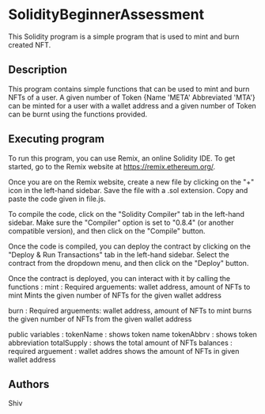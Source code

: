 # SolidityBeginnerAssessment

This Solidity program is a simple program that is used to mint and burn created NFT.

## Description

This program contains simple functions that can be used to mint and burn NFTs of a user. A given number of Token {Name 'META' Abbreviated 'MTA'} can be minted for a user with a wallet address and a given number of Token can be burnt using the functions provided.

## Executing program

To run this program, you can use Remix, an online Solidity IDE. To get started, go to the Remix website at https://remix.ethereum.org/.

Once you are on the Remix website, create a new file by clicking on the "+" icon in the left-hand sidebar. Save the file with a .sol extension. Copy and paste the code given in file.js.

To compile the code, click on the "Solidity Compiler" tab in the left-hand sidebar. Make sure the "Compiler" option is set to "0.8.4" (or another compatible version), and then click on the "Compile" button.

Once the code is compiled, you can deploy the contract by clicking on the "Deploy & Run Transactions" tab in the left-hand sidebar. Select the contract from the dropdown menu, and then click on the "Deploy" button.



Once the contract is deployed, you can interact with it by calling the functions : 
mint : Required arguements: wallet address, amount of NFTs to mint
       Mints the given number of NFTs for the given wallet address

burn : Required arguements: wallet address, amount of NFTs to mint
       burns the given number of NFTs from the given wallet address


public variables :
tokenName   : shows token name
tokenAbbrv  : shows token abbreviation
totalSupply : shows the total amount of NFTs
balances    : required arguement : wallet addres
              shows the amount of NFTs in given wallet address


## Authors

Shiv  
